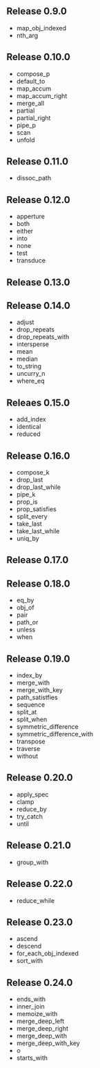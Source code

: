 Release 0.9.0
---------------
* map_obj_indexed
* nth_arg

Release 0.10.0
---------------
* compose_p
* default_to
* map_accum
* map_accum_right
* merge_all
* partial
* partial_right
* pipe_p
* scan
* unfold

Release 0.11.0
---------------
* dissoc_path

Release 0.12.0
---------------
* apperture
* both
* either
* into
* none
* test
* transduce

Release 0.13.0
---------------

Release 0.14.0
---------------
* adjust
* drop_repeats
* drop_repeats_with
* intersperse
* mean
* median
* to_string
* uncurry_n
* where_eq

Releaes 0.15.0
---------------
* add_index
* identical
* reduced

Release 0.16.0
---------------
* compose_k
* drop_last
* drop_last_while
* pipe_k
* prop_is
* prop_satisfies
* split_every
* take_last
* take_last_while
* uniq_by

Release 0.17.0
---------------

Release 0.18.0
---------------
* eq_by
* obj_of
* pair
* path_or
* unless
* when

Release 0.19.0
---------------
* index_by
* merge_with
* merge_with_key
* path_satistfies
* sequence
* split_at
* split_when
* symmetric_difference
* symmetric_difference_with
* transpose
* traverse
* without

Release 0.20.0
---------------
* apply_spec
* clamp
* reduce_by
* try_catch
* until

Release 0.21.0
---------------
* group_with

Release 0.22.0
---------------
* reduce_while

Release 0.23.0
---------------
* ascend
* descend
* for_each_obj_indexed
* sort_with

Release 0.24.0
---------------
* ends_with
* inner_join
* memoize_with
* merge_deep_left
* merge_deep_right
* merge_deep_with
* merge_deep_with_key
* o
* starts_with
